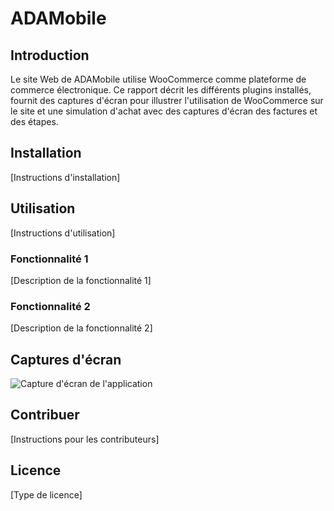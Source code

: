 
# ADAMobile

## Introduction
Le site Web de ADAMobile utilise WooCommerce comme plateforme de commerce électronique. Ce rapport décrit les différents plugins installés, fournit des captures d'écran pour illustrer l'utilisation de WooCommerce sur le site et une simulation d'achat avec des captures d'écran des factures et des étapes.


## Installation
[Instructions d'installation]

## Utilisation
[Instructions d'utilisation]

### Fonctionnalité 1
[Description de la fonctionnalité 1]

### Fonctionnalité 2
[Description de la fonctionnalité 2]

## Captures d'écran
![Capture d'écran de l'application](screenshots/screenshot.png)

## Contribuer
[Instructions pour les contributeurs]

## Licence
[Type de licence]
